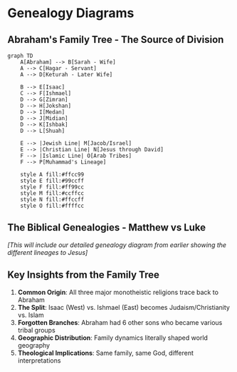 # Genealogy Diagrams

## Abraham's Family Tree - The Source of Division

```mermaid
graph TD
    A[Abraham] --> B[Sarah - Wife]
    A --> C[Hagar - Servant]
    A --> D[Keturah - Later Wife]
    
    B --> E[Isaac]
    C --> F[Ishmael]
    D --> G[Zimran]
    D --> H[Jokshan]
    D --> I[Medan]
    D --> J[Midian]
    D --> K[Ishbak]
    D --> L[Shuah]
    
    E --> |Jewish Line| M[Jacob/Israel]
    E --> |Christian Line| N[Jesus through David]
    F --> |Islamic Line| O[Arab Tribes]
    F --> P[Muhammad's Lineage]
    
    style A fill:#ffcc99
    style E fill:#99ccff
    style F fill:#ff99cc
    style M fill:#ccffcc
    style N fill:#ffccff
    style O fill:#ffffcc
```

## The Biblical Genealogies - Matthew vs Luke

*[This will include our detailed genealogy diagram from earlier showing the different lineages to Jesus]*

## Key Insights from the Family Tree

1. **Common Origin**: All three major monotheistic religions trace back to Abraham
2. **The Split**: Isaac (West) vs. Ishmael (East) becomes Judaism/Christianity vs. Islam
3. **Forgotten Branches**: Abraham had 6 other sons who became various tribal groups
4. **Geographic Distribution**: Family dynamics literally shaped world geography
5. **Theological Implications**: Same family, same God, different interpretations